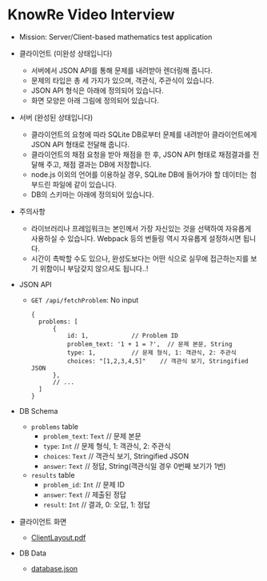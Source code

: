 # KnowRe Video Interview

* Mission: Server/Client-based mathematics test application

* 클라이언트 (미완성 상태입니다)
  * 서버에서 JSON API를 통해 문제를 내려받아 렌더링해 줍니다.
  * 문제의 타입은 총 세 가지가 있으며, 객관식, 주관식이 있습니다.
  * JSON API 형식은 아래에 정의되어 있습니다.
  * 화면 모양은 아래 그림에 정의되어 있습니다.

* 서버 (완성된 상태입니다)
  * 클라이언트의 요청에 따라 SQLite DB로부터 문제를 내려받아 클라이언트에게 JSON API 형태로 전달해 줍니다.
  * 클라이언트의 채점 요청을 받아 채점을 한 후, JSON API 형태로 채점결과를 전달해 주고, 채점 결과는 DB에 저장합니다.
  * node.js 이외의 언어를 이용하실 경우, SQLite DB에 들어가야 할 데이터는 첨부드린 파일에 같이 있습니다.
  * DB의 스키마는 아래에 정의되어 있습니다.

* 주의사항
  * 라이브러리나 프레임워크는 본인께서 가장 자신있는 것을 선택하여 자유롭게 사용하실 수 있습니다. Webpack 등의 번들링 역시 자유롭게 설정하시면 됩니다.
  * 시간이 촉박할 수도 있으나, 완성도보다는 어떤 식으로 실무에 접근하는지를 보기 위함이니 부담갖지 않으셔도 됩니다..!

* JSON API
  * `GET /api/fetchProblem`: No input

    ```
    {
      problems: [
          {
              id: 1,            // Problem ID
              problem_text: '1 + 1 = ?',  // 문제 본문, String
              type: 1,          // 문제 형식, 1: 객관식, 2: 주관식
              choices: "[1,2,3,4,5]"    // 객관식 보기, Stringified JSON
          },
          // ...
      ]
    }
    ```

* DB Schema
  * `problems` table
    * `problem_text`: `Text`  // 문제 본문
    * `type`: `Int`       // 문제 형식, 1: 객관식, 2: 주관식
    * `choices`: `Text`     // 객관식 보기, Stringified JSON
    * `answer`: `Text`      // 정답, String(객관식일 경우 0번째 보기가 1번)
  * `results` table
    * `problem_id`: `Int`   // 문제 ID
    * `answer`: `Text`      // 제출된 정답
    * `result`: `Int`     // 결과, 0: 오답, 1: 정답
* 클라이언트 화면
  * [ClientLayout.pdf](ClientLayout.pdf)
* DB Data
  * [database.json](database.json)
